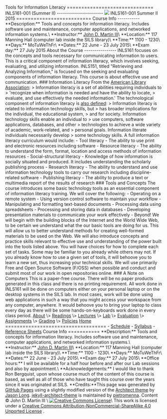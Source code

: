 [](%20http://inls161.johndmart.in%20) Tools for Information Literacy
============================== INLS161-001 (Summer II)
----------------------- [![](/images/silslogo.png)](http://sils.unc.edu)
INLS161-001 Summer II 2015 ========================== Course Info
----------- \*\*Description:\*\* Tools and concepts for information
literacy. Includes software use and maintenance, computer applications,
and networked information systems.\\ \*\*Instructor:\*\* [John D. Martin
III](mailto:john.d.martin.iii@unc.edu)\\ \*\*Location:\*\* 117 Manning
Hall (computer lab inside the SILS library)\\ \*\*Time:\*\* 1100 -
1230\\ \*\*Days:\*\* MoTuWeThFr\\ \*\*Dates:\*\* 22 June - 23 July
2015\\ \*\*Exam day:\*\* 27 July 2015 About the Course ----------------
INLS161 focuses on the concepts and tools necessary for communicating
information to users. This is a critical component of information
literacy, which involves seeking, evaluating, and utilizing information.
INLS151, titled "Retrieving and Analyzing Information," is focused on
the seeking and evaluating components of information literacy. This
course is about effective use and communication. \#\#\# Information
Literacy From the [American Library
Association](http://www.ala.org/ala/mgrps/divs/acrl/standards/informationliteracycompetency.cfm\#ildef):
\> Information literacy is a set of abilities requiring individuals to
\> 'recognize when information is needed and have the ability to locate,
\> evaluate, and use effectively the needed information.' The
technological component of information literacy is [also
defined](http://www.ala.org/ala/mgrps/divs/acrl/standards/informationliteracycompetency.cfm\#iltech):
\> Information literacy is related to information technology skills, but
\> has broader implications for the individual, the educational system,
\> and for society. Information technology skills enable an individual
to \> use computers, software applications, databases, and other \>
technologies to achieve a wide variety of academic, work-related, and \>
personal goals. Information literate individuals necessarily develop \>
some technology skills. A full information literacy curriculum would
include: - Tool literacy - The ability to use print and electronic
resources including software - Resource literacy - The ability to
understand the form, format, location and access methods of information
resources - Social-structural literacy - Knowledge of how information is
socially situated and produced. It includes understanding the scholarly
publishing process - Research literacy - The ability to understand and
use information technology tools to carry our research including
discipline-related software - Publishing literacy - The ability to
produce a text or multimedia report of the results of research \#\#\#
Tools and Concepts The course introduces some basic technology tools as
an essential component of information literacy training. We will cover
the following: - Operating on a remote system - Using version control
software to maintain your workflow - Manipulating and formatting
text-based documents - Processing data using spreadsheets - Processing
and storing data in databases - Developing presentation materials to
communicate your work effectively - Beyond! We will begin with the
building blocks of the Internet and the World Wide Web, to be certain we
understand what the our basic tools are doing for us. This will allow us
to better understand methods for creating well-formed materials to be
used on the Web. We will also introduce concepts and practice skills
relevant to effective use and understanding of the power built into the
tools listed above. You will have choices for how to complete each set
of tasks. Some may be familiar to you already while others may not. If
you already know how to use a given set of tools, it will behoove you to
learn a new set, thus increasing your technical skills. We will use
primarily Free and Open Source Software (F/OSS) when possible and
conduct and submit most of our work in open repositories online. \#\#\#
A Note on Computers This is a paper-free course. There will be no paper
products generated in this class and there is no printing requirement.
All work done in INLS161 will be done on computers either on your
personal laptop or on the desktop systems in the SILS lab. In most
cases, work will be done using web applications in such a way that you
might access your workspace from any computer, anywhere. It would
behoove you to bring your laptop to class every day as there will be
some hands-on-keyboards work done in every class period.
[About](/syllabus/) \\\> [Readings](/syllabus/readings/) \\\>
[Lectures](/syllabus/lectures/) \\\> [Lab](/syllabus/lab/) \\\>
[Evaluation](/syllabus/evaluation/) \\\>
[Assignments](/syllabus/assignments/) \\\> [Grading](/syllabus/grading/)
\\\> [Policies](/syllabus/policies/) [Home](http://inls161.johndmart.in)
=================================== - [Schedule](/schedule/) -
[Syllabus](/syllabus/) - [Reference Sheets](/refsheets/) Course Info
=========== \*\*Description:\*\* Tools and concepts for information
literacy. Includes software use and maintenance, computer applications,
and networked information systems.\\ \*\*Instructor:\*\* [John D. Martin
III](mailto:john.d.martin.iii@unc.edu)\\ \*\*Location:\*\* 117 Manning
Hall (computer lab inside the SILS library)\\ \*\*Time:\*\* 1100 -
1230\\ \*\*Days:\*\* MoTuWeThFr\\ \*\*Dates:\*\* 22 June - 23 July
2015\\ \*\*Exam day:\*\* 27 July 2015\\ \*\*Office hours:\*\* I will be
available for a half hour before and after our Lab sessions and also by
appointment.\\ \*\*Acknowledgements:\*\* I would like to thank Ron
Bergquist, upon whose course much of the content of this course is
based, as well as all of those who have taught this course over the
years since it was originated at SILS. \*\*Credits:\*\*This page was
generated by [GitHub Pages](https://pages.github.com) using a slightly
modified version of the [Architect
theme](https://github.com/jasonlong/architect-theme) by [Jason
Long](https://twitter.com/jasonlong).
[jekyll-architect-theme](https://github.com/pietromenna/jekyll-architect-theme)
is maintained by [pietromenna](https://github.com/pietromenna). Content
© John D. Martin III \\ [![Creative Commons
License](http://i.creativecommons.org/l/by-nc-sa/4.0/80x15.png)](http://creativecommons.org/licenses/by-nc-sa/4.0/deed.en\_US)\\
This work is licensed under a [Creative Commons
Attribution-NonCommercial-ShareAlike 4.0 Unported
License](http://creativecommons.org/licenses/by-nc-sa/4.0/deed.en\_US) .
